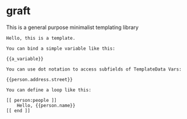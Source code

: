# graft

This is a general purpose minimalist templating library

```
Hello, this is a template.

You can bind a simple variable like this:

{{a_variable}}

You can use dot notation to access subfields of TemplateData Vars:

{{person.address.street}}

You can define a loop like this:

[[ person:people ]]
    Hello, {{person.name}}
[[ end ]]


```
